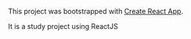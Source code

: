 This project was bootstrapped with [Create React App](https://github.com/facebook/create-react-app).

It is a study project using ReactJS

